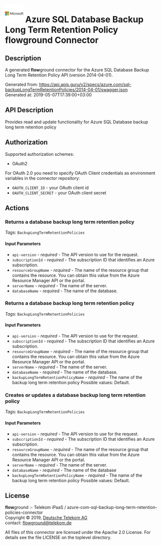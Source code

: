 # ![LOGO](logo.png) Azure SQL Database Backup Long Term Retention Policy **flow**ground Connector

## Description

A generated **flow**ground connector for the Azure SQL Database Backup Long Term Retention Policy API (version 2014-04-01).

Generated from: https://api.apis.guru/v2/specs/azure.com/sql-backupLongTermRetentionPolicies/2014-04-01/swagger.json<br/>
Generated at: 2019-05-07T17:39:00+03:00

## API Description

Provides read and update functionality for Azure SQL Database backup long term retention policy

## Authorization

Supported authorization schemes:
- OAuth2

For OAuth 2.0 you need to specify OAuth Client credentials as environment variables in the connector repository:
* `OAUTH_CLIENT_ID` - your OAuth client id
* `OAUTH_CLIENT_SECRET` - your OAuth client secret

## Actions

### Returns a database backup long term retention policy

*Tags:* `BackupLongTermRetentionPolicies`

#### Input Parameters
* `api-version` - _required_ - The API version to use for the request.
* `subscriptionId` - _required_ - The subscription ID that identifies an Azure subscription.
* `resourceGroupName` - _required_ - The name of the resource group that contains the resource. You can obtain this value from the Azure Resource Manager API or the portal.
* `serverName` - _required_ - The name of the server.
* `databaseName` - _required_ - The name of the database.

### Returns a database backup long term retention policy

*Tags:* `BackupLongTermRetentionPolicies`

#### Input Parameters
* `api-version` - _required_ - The API version to use for the request.
* `subscriptionId` - _required_ - The subscription ID that identifies an Azure subscription.
* `resourceGroupName` - _required_ - The name of the resource group that contains the resource. You can obtain this value from the Azure Resource Manager API or the portal.
* `serverName` - _required_ - The name of the server.
* `databaseName` - _required_ - The name of the database.
* `backupLongTermRetentionPolicyName` - _required_ - The name of the backup long term retention policy
    Possible values: Default.

### Creates or updates a database backup long term retention policy

*Tags:* `BackupLongTermRetentionPolicies`

#### Input Parameters
* `api-version` - _required_ - The API version to use for the request.
* `subscriptionId` - _required_ - The subscription ID that identifies an Azure subscription.
* `resourceGroupName` - _required_ - The name of the resource group that contains the resource. You can obtain this value from the Azure Resource Manager API or the portal.
* `serverName` - _required_ - The name of the server.
* `databaseName` - _required_ - The name of the database
* `backupLongTermRetentionPolicyName` - _required_ - The name of the backup long term retention policy
    Possible values: Default.

## License

**flow**ground :- Telekom iPaaS / azure-com-sql-backup-long-term-retention-policies-connector<br/>
Copyright © 2019, [Deutsche Telekom AG](https://www.telekom.de)<br/>
contact: flowground@telekom.de

All files of this connector are licensed under the Apache 2.0 License. For details
see the file LICENSE on the toplevel directory.
